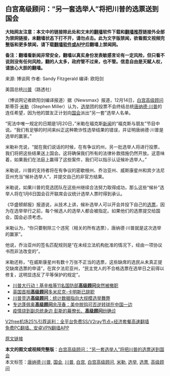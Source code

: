  <h2>白宫高级顾问：“另一套选举人”将把川普的选票送到国会</h2> <p class="notice"><b>大陆网友注意：本文中的链接除此处和文末的<a href="https://github.com/bannedbook/fanqiang" >翻墙</a>软件下载和<a href="https://github.com/killgcd/justmysocks/blob/master/README.md">翻墙推荐</a>链接外全部为禁网链接，未翻墙状态下打不开，请勿点击。此为文字版禁闻，欲看图文视频完整版和更多禁闻，请下载<a href="https://github.com/bannedbook/fanqiang">翻墙软件或APP</a>后翻墙上禁闻网。</p><p>备注：翻墙看新闻非常安全，翻墙以真实身份发表敏感言论有一定风险，但只看不说则没有任何风险，翻的人太多，政府管不过来，也不管。信息自由是天赋人权，请放心大胆的翻墙。</b></p>  <div class="entry"> <p>来源:&nbsp;博谈网                            作者:&nbsp;Sandy Fitzgerald                       编译:&nbsp;欧阳剑                                                 </p> <p>美国总统<a href="https://www.bannedbook.org/bnews/tag/%e5%b7%9d%e6%99%ae/" class="st_tag internal_tag" rel="tag" title="标签 川普 下的日志">川普</a>（路透社）</p> <p>（博谈网记者欧阳剑编译报道）据《Newsmax》报道，12月14日，<a href="https://www.bannedbook.org/bnews/tag/%e7%99%bd%e5%ae%ab/" class="st_tag internal_tag" rel="tag" title="标签 白宫 下的日志">白宫</a><a href="https://www.bannedbook.org/bnews/tag/%E9%AB%98%E7%BA%A7%E9%A1%BE%E9%97%AE/" class="st_tag internal_tag" rel="tag" title="标签 高级顾问 下的日志">高级顾问</a>斯蒂芬·<a href="https://www.bannedbook.org/bnews/tag/%E7%B1%B3%E5%8B%92/" class="st_tag internal_tag" rel="tag" title="标签 米勒 下的日志">米勒</a>（Stephen Miller）认为，<a href="https://www.bannedbook.org/bnews/tag/%e9%80%89%e4%b8%be/" class="st_tag internal_tag" rel="tag" title="标签 选举 下的日志">选举</a>团的投票不会终结总统<a href="https://www.bannedbook.org/bnews/tag/%e5%94%90%e7%ba%b3%e5%be%b7%c2%b7%e5%b7%9d%e6%99%ae/" class="st_tag internal_tag" rel="tag" title="标签 唐纳德·川普 下的日志">唐纳德·川普</a>的连任希望，因为他的盟友正计划向<a href="https://www.bannedbook.org/bnews/tag/%e5%9b%bd%e4%bc%9a/" class="st_tag internal_tag" rel="tag" title="标签 国会 下的日志">国会</a>派出“另一套”选举人名单。</p> <p>“宪法中唯一规定的日期是1月20日，”米勒在福克斯<span class='wp_keywordlink_affiliate'><a href="https://www.bannedbook.org/" title="新闻">新闻</a></span>的“福克斯与朋友”节目中说。“我们有足够的时间来纠正这种欺诈性选举结果的错误，并证明唐纳德·川普是选举的赢家。”</p>  <p>米勒补充说，“就在我们说话的时候，在有争议的州，另一批选举人将进行投票，我们将把这些结果送上国会。这将确保我们所有的法律补救措施仍然开放。这意味着，如果我们在法庭上赢得了这些案件，我们可以指示认证候补选举人。”</p> <p>米勒说，川普的支持者将在有争议的密歇根州、乔治亚州、威斯康星州和宾夕法尼亚州充当“候补选举人”，并提交自己的非官方结果。</p> <p>米勒说，如果川普的竞选团队在这些州继续合法努力取得成功，那么这些“候补”选举人将在1月6日国会召开联席会议统计选举人票时得到承认。</p> <p>《华盛顿邮报》报道说，从技术上讲，候补选举人可以开会并投下自己的<a href="https://www.bannedbook.org/bnews/tag/%E9%80%89%E7%A5%A8/" class="st_tag internal_tag" rel="tag" title="标签 选票 下的日志">选票</a>，因为在选举举行之前，每个候选人的选举人都会被指定。如果他们的选票提交给国会，国会必须考虑。</p>  <p>米勒认为，“你只要剔除三个违宪（相关的所有选票），唐纳德·川普就是这次选举的赢家”。</p> <p>他说，乔治亚州的签名匹配规则是“在未经立法机构批准的情况下，经由一项协议书而非法改变的”。</p> <p>米勒还称，“在威斯康星州有数十万张不正当的选票，这些缺席的选民从未真正提交缺席选票的申请”，在宾夕法尼亚州，“民主党人的不合格选票在选举日之前得以修复，这明显违反了平等保护的规定”。</p> <ul class='op-related-articles' title='相关阅读'> <li><a href='https://www.bannedbook.org/bnews/cnnews/20201127/1438045.html' target='_blank'>川普大行动！基辛格等11名国防部<b>高级顾问</b>突然被撤职</a></li> <li><a href='https://www.bannedbook.org/bnews/baitai/20201114/1430877.html' target='_blank'>英国首相<b>高级顾问</b>多米尼克-卡明斯已辞职</a></li> <li><a href='https://www.bannedbook.org/bnews/comments/20201111/1429063.html' target='_blank'>川普竞选<b>高级顾问</b>：统计数据指向大规模选举舞弊</a></li> <li><a href='https://www.bannedbook.org/bnews/headline/20201103/1424908.html' target='_blank'>专访蓬佩奥<b>高级顾问</b>余茂春：美中脱钩可否逆转球在中国一边</a></li> <li><a href='https://www.bannedbook.org/bnews/cnnews/20201026/1420245.html' target='_blank'>疫情烧到副总统身边 彭斯的幕僚长、<b>高级顾问</b>纷确诊</a></li> </ul> <p class="texttj"> <a href="https://www.bannedbook.org/forum23/topic22702.html" target="_blank">V2free机场25%引荐返利：全平台免费SS/V2ray节点+经济套餐高速翻墙</a><br/> <a href="https://github.com/bannedbook/fanqiang/wiki/%E7%A6%81%E9%97%BB%E7%BD%91%E5%AE%89%E5%8D%93%E7%BF%BB%E5%A2%99%E6%96%B0%E9%97%BBAPP" target="_blank">免费PC翻墙、安卓VPN翻墙APP</a></p><p><a href="https://www.newsmax.com/politics/stephen-miller-electors-electoral-college-congress/2020/12/14/id/1001436/">原文链接</a></p> <a name='sharetosocial'></a>       <div><b>本文的图文或视频完整版</b>：<a href='https://www.bannedbook.org/bnews/cbnews/20201215/1447812.html'>白宫高级顾问：“另一套选举人”将把川普的选票送到国会</a></div>  </div><!--END ENTRY--> <div class="postfooter"> <div>本文标签：<a href="https://www.bannedbook.org/bnews/tag/%e5%94%90%e7%ba%b3%e5%be%b7%c2%b7%e5%b7%9d%e6%99%ae/" rel="tag">唐纳德·川普</a>, <a href="https://www.bannedbook.org/bnews/tag/%e5%9b%bd%e4%bc%9a/" rel="tag">国会</a>, <a href="https://www.bannedbook.org/bnews/tag/%e5%b7%9d%e6%99%ae/" rel="tag">川普</a>, <a href="https://www.bannedbook.org/bnews/tag/%e7%99%bd%e5%ae%ab/" rel="tag">白宫</a>, <a href="https://www.bannedbook.org/bnews/tag/%E7%99%BD%E5%AE%AB%E9%AB%98%E7%BA%A7%E9%A1%BE%E9%97%AE/" rel="tag">白宫高级顾问</a>, <a href="https://www.bannedbook.org/bnews/tag/%E7%B1%B3%E5%8B%92/" rel="tag">米勒</a>, <a href="https://www.bannedbook.org/bnews/tag/%e9%80%89%e4%b8%be/" rel="tag">选举</a>, <a href="https://www.bannedbook.org/bnews/tag/%E9%80%89%E7%A5%A8/" rel="tag">选票</a>, <a href="https://www.bannedbook.org/bnews/tag/%E9%AB%98%E7%BA%A7%E9%A1%BE%E9%97%AE/" rel="tag">高级顾问</a></div>  </div><!--END POSTFOOTER--> 